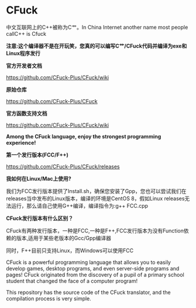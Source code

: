# CFuck
中文互联网上的C++被称为C艹。In China Internet another name most people callC++ is Cfuck

**注意:这个编译器不是在开玩笑，您真的可以编写C艹/CFuck代码并编译为exe和Linux程序发行**

**官方开发者文档**

https://github.com/CFuck-Plus/CFuck/wiki

**原始仓库**

https://github.com/CFuck-Plus/CFuck

**官方函数支持文档**

https://github.com/CFuck-Plus/CFuck/wiki

**Among the CFuck language, enjoy the strongest programming experience!**

**第一个发行版本(FCC/F++)**

https://github.com/CFuck-Plus/CFuck/releases

**我如何在Linux/Mac上使用?**

我们为FCC发行版本提供了Install.sh，确保您安装了Gpp，您也可以尝试我们在releases当中发布的Linux版本，编译的环境是CentOS 8，假如Linux releases无法运行，那么请自己使用G++编译，编译指令为:g++ FCC.cpp

**CFuck发行版本有什么区别？**

CFuck有两种发行版本，一种是FCC,一种是F++,FCC发行版本为没有Function依赖的版本,适用于某些老版本的Gcc/Gpp编译器

同时，F++目前只支持Linux，而Windows可以使用FCC


CFuck is a powerful programming language that allows you to easily develop games, desktop programs, and even server-side programs and pages! CFuck originated from the discovery of a pupil of a primary school student that changed the face of a computer program!

This repository has the source code of the CFuck translator, and the compilation process is very simple.
